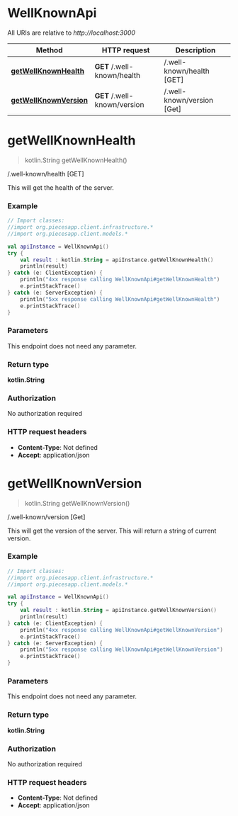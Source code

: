 # WellKnownApi

All URIs are relative to *http://localhost:3000*

Method | HTTP request | Description
------------- | ------------- | -------------
[**getWellKnownHealth**](WellKnownApi.md#getWellKnownHealth) | **GET** /.well-known/health | /.well-known/health [GET]
[**getWellKnownVersion**](WellKnownApi.md#getWellKnownVersion) | **GET** /.well-known/version | /.well-known/version [Get]


<a name="getWellKnownHealth"></a>
# **getWellKnownHealth**
> kotlin.String getWellKnownHealth()

/.well-known/health [GET]

This will get the health of the server.

### Example
```kotlin
// Import classes:
//import org.piecesapp.client.infrastructure.*
//import org.piecesapp.client.models.*

val apiInstance = WellKnownApi()
try {
    val result : kotlin.String = apiInstance.getWellKnownHealth()
    println(result)
} catch (e: ClientException) {
    println("4xx response calling WellKnownApi#getWellKnownHealth")
    e.printStackTrace()
} catch (e: ServerException) {
    println("5xx response calling WellKnownApi#getWellKnownHealth")
    e.printStackTrace()
}
```

### Parameters
This endpoint does not need any parameter.

### Return type

**kotlin.String**

### Authorization

No authorization required

### HTTP request headers

 - **Content-Type**: Not defined
 - **Accept**: application/json

<a name="getWellKnownVersion"></a>
# **getWellKnownVersion**
> kotlin.String getWellKnownVersion()

/.well-known/version [Get]

This will get the version of the server. This will return a string of current version.

### Example
```kotlin
// Import classes:
//import org.piecesapp.client.infrastructure.*
//import org.piecesapp.client.models.*

val apiInstance = WellKnownApi()
try {
    val result : kotlin.String = apiInstance.getWellKnownVersion()
    println(result)
} catch (e: ClientException) {
    println("4xx response calling WellKnownApi#getWellKnownVersion")
    e.printStackTrace()
} catch (e: ServerException) {
    println("5xx response calling WellKnownApi#getWellKnownVersion")
    e.printStackTrace()
}
```

### Parameters
This endpoint does not need any parameter.

### Return type

**kotlin.String**

### Authorization

No authorization required

### HTTP request headers

 - **Content-Type**: Not defined
 - **Accept**: application/json

